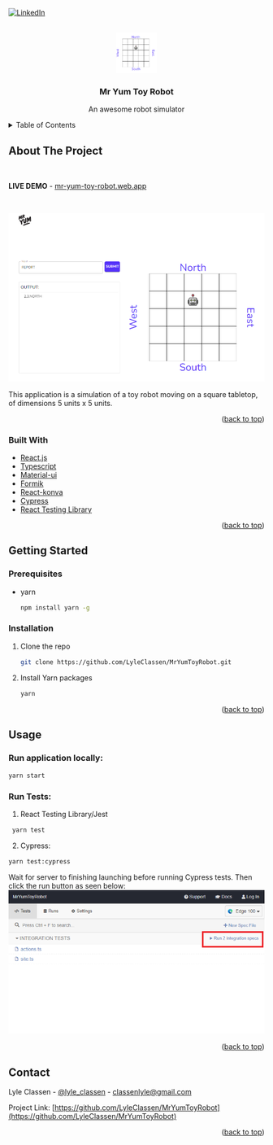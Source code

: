 <div id="top"></div>
<!--
*** Thanks for checking out the Best-README-Template. If you have a suggestion
*** that would make this better, please fork the repo and create a pull request
*** or simply open an issue with the tag "enhancement".
*** Don't forget to give the project a star!
*** Thanks again! Now go create something AMAZING! :D
-->



<!-- PROJECT SHIELDS -->
<!--
*** I'm using markdown "reference style" links for readability.
*** Reference links are enclosed in brackets [ ] instead of parentheses ( ).
*** See the bottom of this document for the declaration of the reference variables
*** for contributors-url, forks-url, etc. This is an optional, concise syntax you may use.
*** https://www.markdownguide.org/basic-syntax/#reference-style-links
-->
[![LinkedIn][linkedin-shield]][linkedin-url]



<!-- PROJECT LOGO -->
<br />
<div align="center">
  <a href="https://github.com/othneildrew/Best-README-Template">
    <img src="images/logo.png" alt="Logo" width="80" height="80">
  </a>

  <h3 align="center">Mr Yum Toy Robot</h3>

  <p align="center">
    An awesome robot simulator
  </p>
</div>



<!-- TABLE OF CONTENTS -->
<details>
  <summary>Table of Contents</summary>
  <ol>
    <li>
      <a href="#about-the-project">About The Project</a>
      <ul>
        <li><a href="#built-with">Built With</a></li>
      </ul>
    </li>
    <li>
      <a href="#getting-started">Getting Started</a>
      <ul>
        <li><a href="#prerequisites">Prerequisites</a></li>
        <li><a href="#installation">Installation</a></li>
      </ul>
    </li>
    <li><a href="#usage">Usage</a></li>
  </ol>
</details>



<!-- ABOUT THE PROJECT -->
## About The Project

<br/>

**LIVE DEMO** - [mr-yum-toy-robot.web.app](https://mr-yum-toy-robot.web.app/)

<br/>

[![Product Name Screen Shot][product-screenshot]](https://mr-yum-toy-robot.web.app/)

This application is a simulation of a toy robot moving on a square tabletop, of dimensions 5 units x 5 units.


<p align="right">(<a href="#top">back to top</a>)</p>



### Built With


* [React.js](https://reactjs.org/)
* [Typescript](https://www.typescriptlang.org/)
* [Material-ui](https://mui.com/)
* [Formik](https://formik.org/)
* [React-konva](https://konvajs.org/docs/react/index.html)
* [Cypress](https://www.cypress.io/)
* [React Testing Library](https://testing-library.com/)


<p align="right">(<a href="#top">back to top</a>)</p>



<!-- GETTING STARTED -->
## Getting Started

### Prerequisites

* yarn
  ```sh
  npm install yarn -g
  ```

### Installation

1. Clone the repo
   ```sh
   git clone https://github.com/LyleClassen/MrYumToyRobot.git
   ```
2. Install Yarn packages
   ```sh
   yarn
   ```

<p align="right">(<a href="#top">back to top</a>)</p>


<!-- USAGE EXAMPLES -->
## Usage

### Run application locally:
   ```sh
  yarn start
   ```
### Run Tests:
 1. React Testing Library/Jest
 ```sh
  yarn test
   ```
  2. Cypress:
  ```sh
  yarn test:cypress
  ```
  Wait for server to finishing launching before running Cypress tests.
  Then click the run button as seen below:
  ![Cypress Screen Shot][cypress-screenshot]




<p align="right">(<a href="#top">back to top</a>)</p>


<!-- CONTACT -->
## Contact

Lyle Classen - [@lyle_classen](https://twitter.com/your_username) - classenlyle@gmail.com

Project Link: [https://github.com/LyleClassen/MrYumToyRobot](https://github.com/LyleClassen/MrYumToyRobot)

<p align="right">(<a href="#top">back to top</a>)</p>



<!-- MARKDOWN LINKS & IMAGES -->
<!-- https://www.markdownguide.org/basic-syntax/#reference-style-links -->
[linkedin-shield]: https://img.shields.io/badge/-LinkedIn-black.svg?style=for-the-badge&logo=linkedin&colorB=555
[linkedin-url]: https://www.linkedin.com/in/lyle-classen/
[product-screenshot]: images/site-screenshot.png
[cypress-screenshot]: images/cypress.png